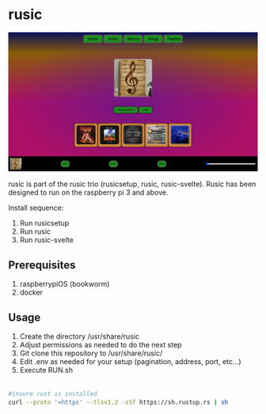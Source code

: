 # rusic

![Project Screenshot](screenshot.png "width=400px")

rusic is part of the rusic trio (rusicsetup, rusic, rusic-svelte).
Rusic has been designed to run on the raspberry pi 3 and above.

Install sequence:

1. Run rusicsetup
2. Run rusic
3. Run rusic-svelte

## Prerequisites

1. raspberrypiOS (bookworm)
2. docker

## Usage

1. Create the directory /usr/share/rusic
2. Adjust permissions as needed to do the next step
3. Git clone this repository to /usr/share/rusic/
4. Edit .env as needed for your setup (pagination, address, port, etc...)
5. Execute RUN.sh

```bash

#insure rust is installed
curl --proto '=https' --tlsv1.2 -sSf https://sh.rustup.rs | sh


```